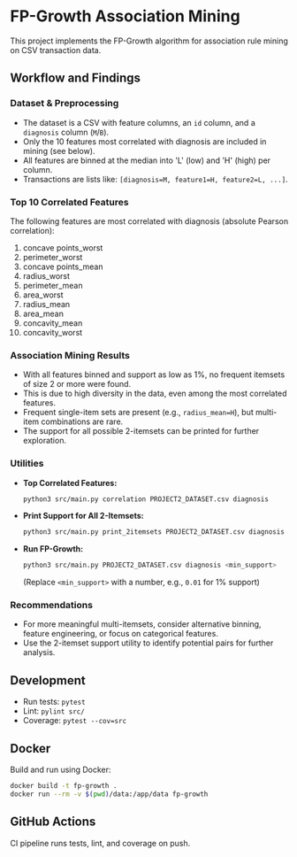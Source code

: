 # FP-Growth Association Mining

This project implements the FP-Growth algorithm for association rule mining on CSV transaction data.

## Workflow and Findings

### Dataset & Preprocessing
- The dataset is a CSV with feature columns, an `id` column, and a `diagnosis` column (`M`/`B`).
- Only the 10 features most correlated with diagnosis are included in mining (see below).
- All features are binned at the median into 'L' (low) and 'H' (high) per column.
- Transactions are lists like: `[diagnosis=M, feature1=H, feature2=L, ...]`.

### Top 10 Correlated Features
The following features are most correlated with diagnosis (absolute Pearson correlation):
1. concave points_worst
2. perimeter_worst
3. concave points_mean
4. radius_worst
5. perimeter_mean
6. area_worst
7. radius_mean
8. area_mean
9. concavity_mean
10. concavity_worst

### Association Mining Results
- With all features binned and support as low as 1%, no frequent itemsets of size 2 or more were found.
- This is due to high diversity in the data, even among the most correlated features.
- Frequent single-item sets are present (e.g., `radius_mean=H`), but multi-item combinations are rare.
- The support for all possible 2-itemsets can be printed for further exploration.

### Utilities
- **Top Correlated Features:**
  ```sh
  python3 src/main.py correlation PROJECT2_DATASET.csv diagnosis
  ```
- **Print Support for All 2-Itemsets:**
  ```sh
  python3 src/main.py print_2itemsets PROJECT2_DATASET.csv diagnosis
  ```
- **Run FP-Growth:**
  ```sh
  python3 src/main.py PROJECT2_DATASET.csv diagnosis <min_support>
  ```
  (Replace `<min_support>` with a number, e.g., `0.01` for 1% support)

### Recommendations
- For more meaningful multi-itemsets, consider alternative binning, feature engineering, or focus on categorical features.
- Use the 2-itemset support utility to identify potential pairs for further analysis.

## Development
- Run tests: `pytest`
- Lint: `pylint src/`
- Coverage: `pytest --cov=src`

## Docker
Build and run using Docker:
```sh
docker build -t fp-growth .
docker run --rm -v $(pwd)/data:/app/data fp-growth
```

## GitHub Actions
CI pipeline runs tests, lint, and coverage on push.
